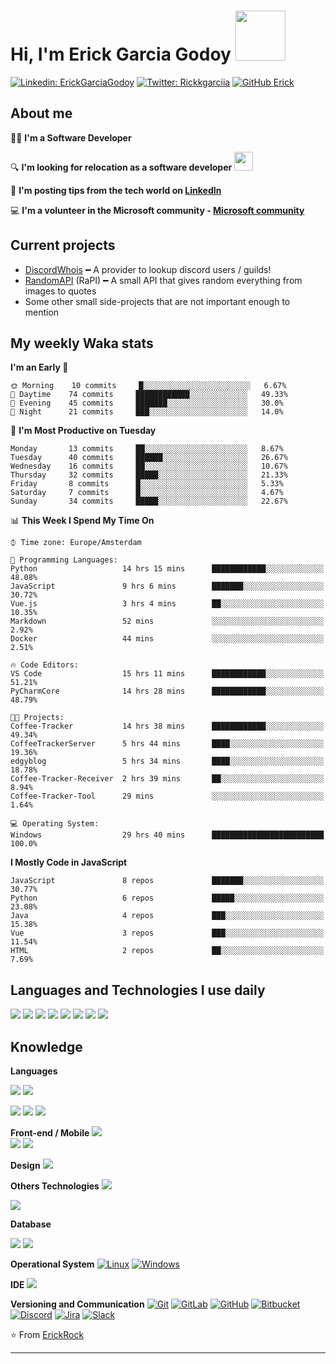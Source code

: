 # Hi, I'm  Erick Garcia Godoy  <img src="https://media.tenor.com/images/3422f90f24b15275527c23bdbd923062/tenor.gif" width="80">

[![Linkedin: ErickGarciaGodoy](https://img.shields.io/static/v1?label=LinkedIn&message=Erick+Garcia+Godoy%20&color=blue&logo=LinkedIn&style=flat-rounded&logoColor=white)](https://www.linkedin.com/in/ErickGarciaGodoy)
[![Twitter: Rickkgarciia](https://img.shields.io/twitter/follow/garciaerickk?style=social)]([https://twitter.com/jesusdaliba](https://twitter.com/garciaeriickk))
[![GitHub Erick](https://img.shields.io/github/followers/ErickRock?label=follow&style=social)](https://github.com/ErickRock)

## About me

:man_technologist: <strong>I'm a Software Developer</strong>

:mag: **I'm looking for relocation as a software developer** <img height="30" src="https://media.tenor.com/images/22e8b06290016a982285cf941e339276/tenor.gif"> 

:page_with_curl: **I'm posting tips from the tech world on [LinkedIn](https://linkedin.com/in/ErickGarciaGodoy)**

:computer: **I'm a volunteer in the Microsoft community - [Microsoft community](https://answers.microsoft.com/pt-br/profile/7bf89b3c-a0e4-46a4-b017-99a885f3c367)**

<!--START_SECTION:waka-->

## Current projects
- [DiscordWhois](https://discordwhois.xyz) ━ A provider to lookup discord users / guilds!
- [RandomAPI](https://random.rest) (RaPI) ━ A small API that gives random everything from images to quotes
- Some other small side-projects that are not important enough to mention

## My weekly Waka stats

**I'm an Early 🐤** 

```text
🌞 Morning    10 commits     █░░░░░░░░░░░░░░░░░░░░░░░░   6.67% 
🌆 Daytime    74 commits     ████████████░░░░░░░░░░░░░   49.33% 
🌃 Evening    45 commits     ███████░░░░░░░░░░░░░░░░░░   30.0% 
🌙 Night      21 commits     ███░░░░░░░░░░░░░░░░░░░░░░   14.0%

```
📅 **I'm Most Productive on Tuesday** 

```text
Monday       13 commits     ██░░░░░░░░░░░░░░░░░░░░░░░   8.67% 
Tuesday      40 commits     ██████░░░░░░░░░░░░░░░░░░░   26.67% 
Wednesday    16 commits     ██░░░░░░░░░░░░░░░░░░░░░░░   10.67% 
Thursday     32 commits     █████░░░░░░░░░░░░░░░░░░░░   21.33% 
Friday       8 commits      █░░░░░░░░░░░░░░░░░░░░░░░░   5.33% 
Saturday     7 commits      █░░░░░░░░░░░░░░░░░░░░░░░░   4.67% 
Sunday       34 commits     █████░░░░░░░░░░░░░░░░░░░░   22.67%

```


📊 **This Week I Spend My Time On** 

```text
⌚︎ Time zone: Europe/Amsterdam

💬 Programming Languages: 
Python                   14 hrs 15 mins      ████████████░░░░░░░░░░░░░   48.08% 
JavaScript               9 hrs 6 mins        ███████░░░░░░░░░░░░░░░░░░   30.72% 
Vue.js                   3 hrs 4 mins        ██░░░░░░░░░░░░░░░░░░░░░░░   10.35% 
Markdown                 52 mins             ░░░░░░░░░░░░░░░░░░░░░░░░░   2.92% 
Docker                   44 mins             ░░░░░░░░░░░░░░░░░░░░░░░░░   2.51%

🔥 Code Editors: 
VS Code                  15 hrs 11 mins      ████████████░░░░░░░░░░░░░   51.21% 
PyCharmCore              14 hrs 28 mins      ████████████░░░░░░░░░░░░░   48.79%

🐱‍💻 Projects: 
Coffee-Tracker           14 hrs 38 mins      ████████████░░░░░░░░░░░░░   49.34% 
CoffeeTrackerServer      5 hrs 44 mins       ████░░░░░░░░░░░░░░░░░░░░░   19.36% 
edgyblog                 5 hrs 34 mins       ████░░░░░░░░░░░░░░░░░░░░░   18.78% 
Coffee-Tracker-Receiver  2 hrs 39 mins       ██░░░░░░░░░░░░░░░░░░░░░░░   8.94% 
Coffee-Tracker-Tool      29 mins             ░░░░░░░░░░░░░░░░░░░░░░░░░   1.64%

💻 Operating System: 
Windows                  29 hrs 40 mins      █████████████████████████   100.0%

```

**I Mostly Code in JavaScript** 

```text
JavaScript               8 repos             ███████░░░░░░░░░░░░░░░░░░   30.77% 
Python                   6 repos             █████░░░░░░░░░░░░░░░░░░░░   23.08% 
Java                     4 repos             ███░░░░░░░░░░░░░░░░░░░░░░   15.38% 
Vue                      3 repos             ███░░░░░░░░░░░░░░░░░░░░░░   11.54% 
HTML                     2 repos             ██░░░░░░░░░░░░░░░░░░░░░░░   7.69%

```

<!--END_SECTION:waka-->

## Languages and Technologies I use daily
<!-- <code><img src="https://img.shields.io/badge/javascript%20-%23323330.svg?&style=for-the-badge&logo=javascript&logoColor=%23F7DF1E"/></code>
<code><img src="https://img.shields.io/badge/react%20-%2320232a.svg?&style=for-the-badge&logo=react&logoColor=%2361DAFB"/></code>
<code><img src="https://img.shields.io/badge/node.js%20-%2343853D.svg?&style=for-the-badge&logo=node.js&logoColor=white"/></code>
<code><img src="https://img.shields.io/badge/typescript%20-%23007ACC.svg?&style=for-the-badge&logo=typescript&logoColor=white"/></code> -->

<code><img src="https://img.shields.io/badge/-Visual%20Studio%20Code-007ACC?style=flat-square&logo=VisualStudioCode&link=https://github.com/ErickRock/)"></code>
<code><img src="https://img.shields.io/badge/c%23%20-%23239120.svg?&style=for-the-badge&logo=c-sharp&logoColor=white"/></code>
<code><img src="https://img.shields.io/badge/html5%20-%23E34F26.svg?&style=for-the-badge&logo=html5&logoColor=white"/></code>
<code><img src="https://img.shields.io/badge/css3%20-%231572B6.svg?&style=for-the-badge&logo=css3&logoColor=white"/></code>
<code><img src="https://img.shields.io/badge/SASS%20-hotpink.svg?&style=for-the-badge&logo=SASS&logoColor=white"/></code>
<code><img src="https://img.shields.io/badge/git%20-%23F05033.svg?&style=for-the-badge&logo=git&logoColor=white"/></code>
<code><img src="https://img.shields.io/badge/github%20-%23121011.svg?&style=for-the-badge&logo=github&logoColor=white"/></code>
<code><img src="https://img.shields.io/badge/-Insomnia-5849BE?style=flat-square&logo=Insomnia&link=https://github.com/"/></code>

## Knowledge
**Languages**
<!-- <code><img src="https://img.shields.io/badge/python%20-%2314354C.svg?&style=for-the-badge&logo=python&logoColor=white"/></code> -->
<code><img src="https://img.shields.io/badge/c%23%20-%23239120.svg?&style=for-the-badge&logo=c-sharp&logoColor=white"/></code>
<code><img src="https://img.shields.io/badge/java-%23ED8B00.svg?&style=for-the-badge&logo=java&logoColor=white"/></code>
<!-- <code><img src="https://img.shields.io/badge/react_native%20-%2320232a.svg?&style=for-the-badge&logo=react&logoColor=%2361DAFB"/></code> -->
<code><img src="https://img.shields.io/badge/bootstrap%20-%23563D7C.svg?&style=for-the-badge&logo=bootstrap&logoColor=white"/></code>
<code><img src="https://img.shields.io/badge/SASS%20-hotpink.svg?&style=for-the-badge&logo=SASS&logoColor=white"/></code>
<code><img src="https://img.shields.io/badge/markdown-%23000000.svg?&style=for-the-badge&logo=markdown&logoColor=white"/></code>


**Front-end / Mobile**
<code><img src="https://img.shields.io/badge/html5%20-%23E34F26.svg?&style=for-the-badge&logo=html5&logoColor=white"/>
</code><code><img src="https://img.shields.io/badge/SASS%20-hotpink.svg?&style=for-the-badge&logo=SASS&logoColor=white"/></code>
<code><img src="https://img.shields.io/badge/css3%20-%231572B6.svg?&style=for-the-badge&logo=css3&logoColor=white"/></code>
<!-- <code><img src="https://img.shields.io/badge/react%20-%2320232a.svg?&style=for-the-badge&logo=react&logoColor=%2361DAFB"/></code>
<code><img src="https://img.shields.io/badge/react_native%20-%2320232a.svg?&style=for-the-badge&logo=react&logoColor=%2361DAFB"/></code> -->

**Design**
<code><img src="https://img.shields.io/badge/figma%20-%23F24E1E.svg?&style=for-the-badge&logo=figma&logoColor=white"/></code>

**Others Technologies**
<code><img src="https://img.shields.io/badge/docker%20-%230db7ed.svg?&style=for-the-badge&logo=docker&logoColor=white"/></code>
<!-- <code><img src="https://img.shields.io/badge/node.js%20-%2343853D.svg?&style=for-the-badge&logo=node.js&logoColor=white"/></code> -->
<code><img src="https://img.shields.io/badge/-Insomnia-5849BE?style=flat-square&logo=Insomnia&link=https://github.com/"/></code>

**Database**
<!-- <code><img src="https://img.shields.io/badge/-MongoDB-black?style=flat-square&logo=mongodb&link=https://github.com/ErickRock/"/></code> -->
<code><img src="https://img.shields.io/badge/-PostgreSQL-336791?style=flat-square&logo=postgresql&link=https://github.com/ErickRock"/></code>
<code><img src="https://img.shields.io/badge/-MySQL-a0c4db?style=flat-square&logo=mysql&link=https://github.com/ErickRock/"/></code>
<!-- <code><img src="https://img.shields.io/badge/-SQLite-003B57?style=flat-square&logo=sqlite&link=https://github.com/ErickRock/"/></code> -->

**Operational System**
[![Linux](https://img.shields.io/badge/-Linux-333333?style=flat-square&logo=Linux&link=https://github.com/ErickRock/)](https://github.com/ErickRock/)
[![Windows](https://img.shields.io/badge/-Windows-0078D6?style=flat-square&logo=Windows&link=https://github.com/ErickRock/)](https://github.com/ErickRock/)

**IDE**
<code><img src="https://img.shields.io/badge/-Visual%20Studio%20Code-007ACC?style=flat-square&logo=VisualStudioCode&link=https://github.com/ErickRock/)"></code>

**Versioning and Communication**
[![Git](https://img.shields.io/badge/-Git-black?style=flat-square&logo=git&link=https://github.com/ErickRock/)](https://github.com/ErickRock/)
[![GitLab](https://img.shields.io/badge/-GitLab-FCA121?style=flat-square&logo=gitlab&link=https://github.com/ErickRock/)](https://github.com/ErickRock/)
[![GitHub](https://img.shields.io/badge/-GitHub-181717?style=flat-square&logo=github&link=https://github.com/ErickRock/)](https://github.com/ErickRock/)
[![Bitbucket](https://img.shields.io/badge/-Bitbucket-0052CC?style=flat-square&logo=bitbucket&link=https://github.com/ErickRock/)](https://github.com/ErickRock/)
[![Discord](https://img.shields.io/badge/-Discord-000000?style=flat-square&logo=Discord&link=https://github.com/ErickRock/)](https://github.com/ErickRock/)
[![Jira](https://img.shields.io/badge/-Jira-0052CC?style=flat-square&logo=Jira&link=https://github.com/ErickRock/)](https://github.com/ErickRock/)
[![Slack](https://img.shields.io/badge/-Slack-4A154B?style=flat-square&logo=Slack&link=https://github.com/ErickRock/)](https://github.com/ErickRock/)


⭐️ From [ErickRock](https://github.com/ErickRock)

---
